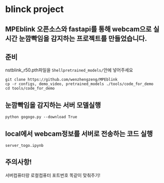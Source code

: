 # blinck project

## MPEblink 오픈소스와 fastapi를 통해 webcam으로 실시간 눈깜빡임을 감지하는 프로젝트를 만들었습니다.

## 준비
nstblink_r50.pth파일을 ```Shellpretrained_models/```안에 넣어주세요

```Shell
git clone https://github.com/wenzhengzeng/MPEblink
cp -r configs, demo_video, pretrained_models ./tools/code_for_demo
cd tools/code_for_demo
```

## 눈깜빡임을 감지하는 서버 모델실행
```Shell
python gogogo.py --download True
```
## local에서 webcam정보를 서버로 전송하는 코드 실행
```Shell
server_togo.ipynb
```

## 주의사항!
서버컴퓨터랑 로컬컴퓨터 포트번호 똑같이 맞춰주기!
